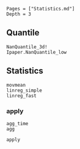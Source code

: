 ```@contents
Pages = ["Statistics.md"]
Depth = 3
```

## Quantile

```@docs
NanQuantile_3d!
Ipaper.NanQuantile_low
```

## Statistics

```@docs
movmean
linreg_simple
linreg_fast
```

### apply

```@docs
agg_time
agg
```

```@docs
apply
```
